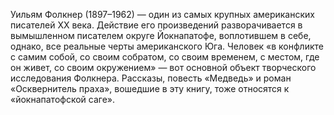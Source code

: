 <!--2016-12-24 17:26:06-->
Уильям Фолкнер (1897–1962) — один из самых крупных американских писателей XX века. Действие его произведений разворачивается в вымышленном писателем округе Йокнапатофе, воплотившем в себе, однако, все реальные черты американского Юга. Человек «в конфликте с самим собой, со своим собратом, со своим временем, с местом, где он живет, со своим окружением» — вот основной объект творческого исследования Фолкнера. Рассказы, повесть «Медведь» и роман «Осквернитель праха», вошедшие в эту книгу, тоже относятся к «йокнапатофской саге».